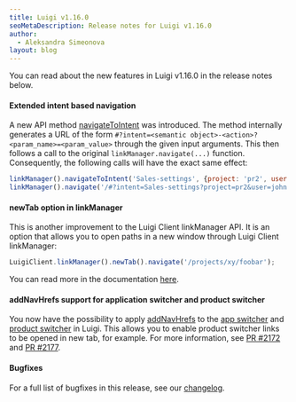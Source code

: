 ```yaml
---
title: Luigi v1.16.0
seoMetaDescription: Release notes for Luigi v1.16.0
author:
  - Aleksandra Simeonova
layout: blog
---
```


You can read about the new features in Luigi v1.16.0 in the release notes below.

<!-- Excerpt -->

#### Extended intent based navigation

A new API method [navigateToIntent](https://docs.luigi-project.io/docs/luigi-client-api/?section=navigatetointent) was introduced. The method internally generates a URL of the form `#?intent=<semantic object>-<action>?<param_name>=<param_value>` through the given input arguments. This then follows a call to the original `linkManager.navigate(...)` function. Consequently, the following calls will have the exact same effect:

```javascript
linkManager().navigateToIntent('Sales-settings', {project: 'pr2', user: 'john'})
linkManager().navigate('/#?intent=Sales-settings?project=pr2&user=john')
```

#### newTab option in linkManager

This is another improvement to the Luigi Client linkManager API. It is an option that allows you to open paths in a new window through Luigi Client linkManager:

```javascript
LuigiClient.linkManager().newTab().navigate('/projects/xy/foobar');
```

You can read more in the documentation [here](https://docs.luigi-project.io/docs/luigi-client-api/?section=newtab).


#### addNavHrefs support for application switcher and product switcher

You now have the possibility to apply [addNavHrefs](https://docs.luigi-project.io/docs/navigation-parameters-reference/?section=addnavhrefs) to the [app switcher](https://docs.luigi-project.io/docs/navigation-advanced?section=app-switcher) and [product switcher](https://docs.luigi-project.io/docs/navigation-advanced?section=product-switcher) in Luigi. This allows you to enable product switcher links to be opened in new tab, for example. For more information, see [PR #2172](https://github.com/SAP/luigi/pull/2172) and [PR #2177](https://github.com/SAP/luigi/pull/2177).

#### Bugfixes

For a full list of bugfixes in this release, see our [changelog](https://github.com/SAP/luigi/blob/master/CHANGELOG.md).

